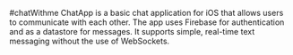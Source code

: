 #chatWithme 
ChatApp is a basic chat application for iOS that allows users to communicate with each other. 
The app uses Firebase for authentication and as a datastore for messages. 
It supports simple, real-time text messaging without the use of WebSockets.


